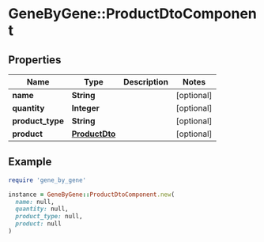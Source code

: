 # GeneByGene::ProductDtoComponent

## Properties

| Name | Type | Description | Notes |
| ---- | ---- | ----------- | ----- |
| **name** | **String** |  | [optional] |
| **quantity** | **Integer** |  | [optional] |
| **product_type** | **String** |  | [optional] |
| **product** | [**ProductDto**](ProductDto.md) |  | [optional] |

## Example

```ruby
require 'gene_by_gene'

instance = GeneByGene::ProductDtoComponent.new(
  name: null,
  quantity: null,
  product_type: null,
  product: null
)
```


